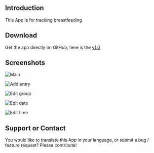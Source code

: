## Introduction

This App is for tracking breastfeeding

## Download

Get the app directly on GitHub, here is the [v1.0](https://github.com/MBach/rn-breastfeeding/releases/download/v1.0/rn-breastfeeding-1.0.apk)

## Screenshots

![Main](https://mbach.github.io/rn-breastfeeding/screenshots/main.jpg)

![Add entry](https://mbach.github.io/rn-breastfeeding/screenshots/add_entry.jpg)

![Edit group](https://mbach.github.io/rn-breastfeeding/screenshots/edit_group.jpg)

![Edit date](https://mbach.github.io/rn-breastfeeding/screenshots/edit_date.jpg)

![Edit time](https://mbach.github.io/rn-breastfeeding/screenshots/edit_time.jpg)

## Support or Contact

You would like to translate this App in your language, or submit a bug / feature request? Please contribute!
